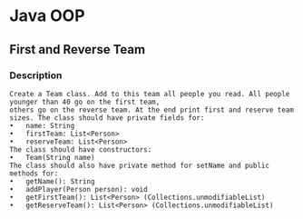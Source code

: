 # Java OOP

## First and Reverse Team

### Description
    Create a Team class. Add to this team all people you read. All people younger than 40 go on the first team, 
    others go on the reverse team. At the end print first and reserve team sizes. The class should have private fields for: 
    •	name: String 
    •	firstTeam: List<Person> 
    •	reserveTeam: List<Person> 
    The class should have constructors:
    •	Team(String name) 
    The class should also have private method for setName and public methods for: 
    •	getName(): String 
    •	addPlayer(Person person): void 
    •	getFirstTeam(): List<Person> (Collections.unmodifiableList) 
    •	getReserveTeam(): List<Person> (Collections.unmodifiableList)